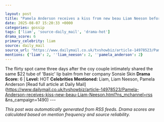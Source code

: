 ```yaml
---

layout: post
title: "Pamela Anderson receives a kiss from new beau Liam Neeson before he feeds her popcorn as romance heats up"
date: 2025-08-07 15:20:33 +0000
categories: gossip
tags: ['liam', 'source-daily_mail', 'drama-hot']
drama_score: 6
primary_celebrity: liam
source: daily_mail
source_url: "https://www.dailymail.co.uk/tvshowbiz/article-14978523/Pamela-Anderson-receives-kiss-new-beau-Liam-Neeson.html?ns_mchannel=rss&1490&campaign=1490"
mentions: {'liam': 2, ''liam_neeson': 2, ''pamela_anderson': 2}
---
```


The flirty spot came three days after the coy couple intimately shared the same $22 tube of 'Basic' lip balm from her company Sonsie Skin **Drama Score:** 6 | **Level:** HOT **Celebrities Mentioned:** Liam, Liam Neeson, Pamela Anderson [Read full article at Daily Mail](https://www.dailymail.co.uk/tvshowbiz/article-14978523/Pamela-Anderson-receives-kiss-new-beau-Liam-Neeson.html?ns_mchannel=rss &ns_campaign=1490) --- 

*This post was automatically generated from RSS feeds. Drama scores are calculated based on mention frequency and source reliability.*